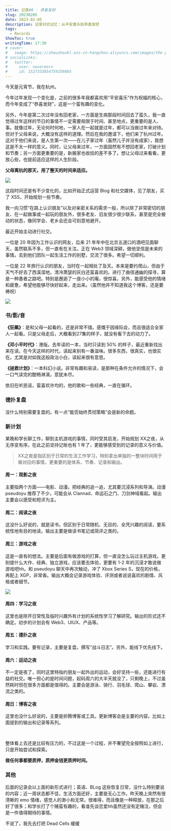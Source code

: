 ```yaml
---
title: 记录#8 - 恭喜发财
slug: 20230205
date: 2023-02-05
description: 记录对抗记忆：从平安喜乐到恭喜发财
tags:
  - Records
ShowToc: true
writingTime: 17:30
# cover:
#   image: https://zhouzhoukl.oss-cn-hangzhou.aliyuncs.com/images/the pmarca blog archives.png
# socialLinks:
#   twitter:
#     user: novoreorx
#     id: 1527333854759256065
---
```


今天是元宵节，我在杭州。

今年过年发现一个变化是，之前的很多年我都喜欢用“平安喜乐”作为祝福的核心，而今年变成了“恭喜发财”，这是一个蛮有趣的变化。

另外，今年是第二次过年没有回老家，一方面是生病那段时间回去了蛮久，我一直觉得过年这样的节日的事情不一定需要局限于时间、甚至地点，更重要的是人、事。就像过年，无论何时何地，一家人在一起就是过年，都可以当做过年来对待。但对于父母来说，大概没有这样的道理。然后在我的邀请下，他们来了杭州过年。这对于他们来说，是人生第一次——在儿子家过年（虽然儿子并没有成家），我想这是不太一样的意义。同时，让父母来过年，一方面固然有不想回老家，打破计划和节奏；另一方面更重要的是，新搬家也收拾的差不多了。想让父母过来看看，更放心些，也提前适应这样的人生阶段。

**父母离杭的那天，用了整天的时间来适应。**

![](https://zhouzhoukl.oss-cn-hangzhou.aliyuncs.com/images/20230206-162708.jpeg)

这段时间还是有不少变化的，比如开始正式运营 Blog 和社交媒体，见了朋友，买了 XSS，开始规划一些节奏。

我一向习惯“在路上认识朋友”以及对亲密关系的需求一般，所以除了非常密切的朋友、在一起做事或一起玩的朋友外，很多老友、旧友很少很少联系，甚至是完全被动的状态，像同学会、老乡会还会可刻意地避开。

最近开始主动进行社交。

  一位是 20 年因为工作认识的网友，后来 21 年年中在北京五道口的酒吧见面聊天，虽然联系不多，但一直有在关注。正在 Web3 领域深耕，做他坚信是未来的事情。去到他们团队一起生活工作的别墅，交流了很多。希望一切顺利。

  一位是 22 年旅行认识的朋友，当时在一起相处了及天。本来是要约爬山，但由于天气不好去了西溪湿地，清冷萧瑟的灰白还蛮喜欢的。进行了曲径通幽的探寻，算是一种愚者之路吧。特别是邂逅了一座小小的庵，很惊喜。另外，能感受他的情绪和疲惫，希望他能够尽快好起来，走出来。（虽然他并不知道我这个博客，还是要祷祝）

  ![](https://zhouzhoukl.oss-cn-hangzhou.aliyuncs.com/images/screenshot-20230206-165340.png)

### 书/影/音

**《狂飙》**：是和父母一起看的，还是非常不错。感慨于因缘际会，而且很适合全家人一起看。只是父母走后，大概看到27集的样子，就没有看下去的动力了。

**《邓小平时代》**：港版。去年读的一本，当时只读到 50% 的样子，最近重新找出来在读。在今天这样的时代，读起来别有一番滋味。很多东西，很真实，也很实在。尤其是对如我这般政治小白，读起来很有意思。

**《拯救计划》**：一本科幻小说。非常有趣和易读，是那种在条件允许的情况下，会一口气读完的酣畅淋漓，意犹未尽。

依旧在听民谣，蛮喜欢许均的，他的歌和一些经典，一直在循环。

### 德扑复盘

没什么特别需要复盘的。有一点“能否始终贯彻策略”会是新的命题。

### 新计划

某晚和学长聊工作，聊到主机游戏的事情，同时受其启发，开始规划 XX之夜，从无序变有序。在此之前坚持记账也有 1 年了，更能够感受到的记录的意义与价值。

> XX之夜是指区别于日常的生活工作学习，特别拿出单独的一整块时间用于做对应的事情，更重要的是体系、节奏、记录和输出。

#### 周一：观影之夜

主要指两个方面——电影、动漫。把经典的追一追，尤其要沉浸系列和导演。动漫 pseudoyu 推荐了不少，可能会从 Clannad、命运石之门、刀剑神域看起。输出主要会以感受和短评为主。

#### 周二：阅读之夜

这没什么好说的，就是读书。但区别于日常随机、无目的、全凭兴趣的阅读，要系统性地有目的地读。输出主要是做读书笔记或简评之类的。

#### 周三：游戏之夜

这是一直有的想法。主要是后面有做游戏的打算，但一直没怎么玩过主机游戏，更别提什么大作、经典、独立游戏，应该要去体验，更要有 1-2 年的沉浸才敢说做游戏吧hh。和 pseudoyu 聊天中再次触动，冲了 Xbox Series S，现在的价格，再配上 XGP，非常香。输出大概会记录游戏体验、评测或者说说喜欢的剧情、风格或者细节。

![](https://zhouzhoukl.oss-cn-hangzhou.aliyuncs.com/images/WechatIMG3348.jpeg)

#### 周四：学习之夜

这里也是除开日常性及临时兴趣外有计划的系统性学习了解研究。输出的形式还不确定。初步的计划会有 Web3、UIUX、产品等。

#### 周五：德扑之夜

学习和实践。要有记录，主要是复盘，撰写“战斗日志”。另外，能线下优先线下。

#### 周六：运动之夜

不一定是夜了，同时这里特指约朋友一起外出的运动，会好坚持一些，还能进行有益的社交。唯一担心的是时间问题，起码周六的大半天就没了，只剩晚上，不过虽然耗时但在很多方面都是值得的。主要会是游泳、骑行、羽毛球、爬山、攀岩、漂流之类的。

#### 周日：博客之夜

这里也没什么好说的，主要是折腾博客或工具。更新博客会是主要的内容。比如上面提到的输出和记录等系列。

</br>

整体看上去还是比较有压力的，不过这是一个过程，并不奢望完全按照如上进行，只是开始尝试和探索。

**做任何事都要质押，质押金钱更质押时间。**

### 其他

后面的记录会以上面的新形式进行；英语、BLog 这些恢复日常，没什么特别要说的内容；近一周状态都不佳，生活方面还好，主要是无心工作。昨天晚上突然有很清晰的 emo 情绪，感觉人的渺小和无常。很难得，而且像是一种释放，在那之后好了很多；和学长打了个赌蛮有趣的，看谁先谈恋爱hh虽然还没有定赌注，但会是一件值得期待的事情。

不说了，我先去打把 Dead Cells 缓缓

<!-- Cloudflare Web Analytics --><script defer src='https://static.cloudflareinsights.com/beacon.min.js' data-cf-beacon='{"token": "9f9569f9d5e2464e9f1a094c2bb65d66"}'></script><!-- End Cloudflare Web Analytics -->
